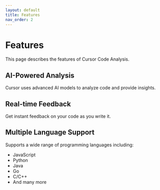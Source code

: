 ```yaml
---
layout: default
title: Features
nav_order: 2
---
```


# Features

This page describes the features of Cursor Code Analysis.

## AI-Powered Analysis

Cursor uses advanced AI models to analyze code and provide insights.

## Real-time Feedback

Get instant feedback on your code as you write it.

## Multiple Language Support

Supports a wide range of programming languages including:
- JavaScript
- Python
- Java
- Go
- C/C++
- And many more 